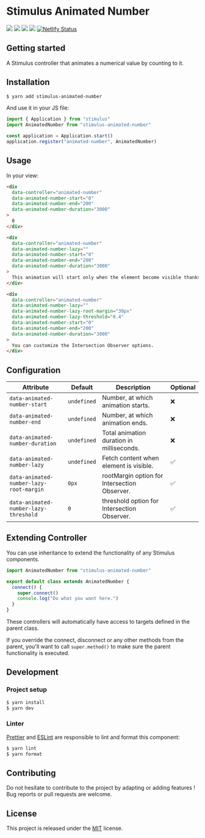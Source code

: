# Stimulus Animated Number

[![](https://img.shields.io/npm/dt/stimulus-animated-number.svg)](https://www.npmjs.com/package/stimulus-animated-number)
[![](https://img.shields.io/npm/v/stimulus-animated-number.svg)](https://www.npmjs.com/package/stimulus-animated-number)
[![](https://github.com/stimulus-components/stimulus-animated-number/workflows/Lint/badge.svg)](https://github.com/stimulus-components/stimulus-animated-number)
[![](https://img.shields.io/github/license/stimulus-components/stimulus-animated-number.svg)](https://github.com/stimulus-components/stimulus-animated-number)
[![Netlify Status](https://api.netlify.com/api/v1/badges/7ef669f5-d255-4a59-8461-5b2360d1674b/deploy-status)](https://stimulus-animated-number.netlify.com)

## Getting started

A Stimulus controller that animates a numerical value by counting to it.

## Installation

```bash
$ yarn add stimulus-animated-number
```

And use it in your JS file:
```js
import { Application } from "stimulus"
import AnimatedNumber from "stimulus-animated-number"

const application = Application.start()
application.register("animated-number", AnimatedNumber)
```

## Usage

In your view:
```html
<div
  data-controller="animated-number"
  data-animated-number-start="0"
  data-animated-number-end="200"
  data-animated-number-duration="3000"
>
  0
</div>

<div
  data-controller="animated-number"
  data-animated-number-lazy=""
  data-animated-number-start="0"
  data-animated-number-end="200"
  data-animated-number-duration="3000"
>
  This animation will start only when the element become visible thanks to Intersection Observers.
</div>

<div
  data-controller="animated-number"
  data-animated-number-lazy=""
  data-animated-number-lazy-root-margin="30px"
  data-animated-number-lazy-threshold="0.4"
  data-animated-number-start="0"
  data-animated-number-end="200"
  data-animated-number-duration="3000"
>
  You can customize the Intersection Observer options.
</div>
```

## Configuration

| Attribute | Default | Description | Optional |
| --------- | ------- | ----------- | -------- |
| `data-animated-number-start` | `undefined` | Number, at which animation starts. | ❌ |
| `data-animated-number-end` | `undefined` | Number, at which animation ends. | ❌ |
| `data-animated-number-duration` | `undefined` | Total animation duration in milliseconds. | ❌ |
| `data-animated-number-lazy` | `undefined` | Fetch content when element is visible. | ✅ |
| `data-animated-number-lazy-root-margin` | `0px` | rootMargin option for Intersection Observer. | ✅ |
| `data-animated-number-lazy-threshold` | `0` | threshold option for Intersection Observer. | ✅ |

## Extending Controller

You can use inheritance to extend the functionality of any Stimulus components.

```js
import AnimatedNumber from "stimulus-animated-number"

export default class extends AnimatedNumber {
  connect() {
    super.connect()
    console.log("Do what you want here.")
  }
}
```

These controllers will automatically have access to targets defined in the parent class.

If you override the connect, disconnect or any other methods from the parent, you'll want to call `super.method()` to make sure the parent functionality is executed.

## Development

### Project setup
```bash
$ yarn install
$ yarn dev
```

### Linter
[Prettier](https://prettier.io/) and [ESLint](https://eslint.org/) are responsible to lint and format this component:
```bash
$ yarn lint
$ yarn format
```

## Contributing

Do not hesitate to contribute to the project by adapting or adding features ! Bug reports or pull requests are welcome.

## License

This project is released under the [MIT](http://opensource.org/licenses/MIT) license.
